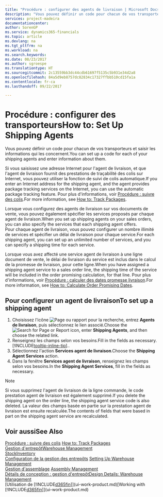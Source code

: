 ```yaml
---
title: "Procédure : configurer des agents de livraison | Microsoft Docs"
description: "Vous pouvez définir un code pour chacun de vos transporteurs et saisir les informations qui les concernent."
services: project-madeira
documentationcenter: 
author: SorenGP
ms.service: dynamics365-financials
ms.topic: article
ms.devlang: na
ms.tgt_pltfrm: na
ms.workload: na
ms.search.keywords: 
ms.date: 08/23/2017
ms.author: sgroespe
ms.translationtype: HT
ms.sourcegitcommit: 2c13559bb3dc44cdb61697f5135c5b931e34d2a8
ms.openlocfilehash: 84a5d9eb8757dc82834c17327ffbb510cd15fa1a
ms.contentlocale: fr-ca
ms.lasthandoff: 09/22/2017

---
```

# <a name="how-to-set-up-shipping-agents"></a><span data-ttu-id="228dc-103">Procédure : configurer des transporteurs</span><span class="sxs-lookup"><span data-stu-id="228dc-103">How to: Set Up Shipping Agents</span></span>
<span data-ttu-id="228dc-104">Vous pouvez définir un code pour chacun de vos transporteurs et saisir les informations qui les concernent.</span><span class="sxs-lookup"><span data-stu-id="228dc-104">You can set up a code for each of your shipping agents and enter information about them.</span></span>  

<span data-ttu-id="228dc-105">Si vous saisissez une adresse Internet pour l'agent de livraison, et que l'agent de livraison fournit des prestations de traçabilité des colis sur Internet, vous pouvez utiliser la fonction de suivi de colis automatique.</span><span class="sxs-lookup"><span data-stu-id="228dc-105">If you enter an Internet address for the shipping agent, and the agent provides package tracking services on the Internet, you can use the automatic package tracking feature.</span></span> <span data-ttu-id="228dc-106">Pour plus d'informations, voir [Procédure : suivre des colis](sales-how-track-packages.md).</span><span class="sxs-lookup"><span data-stu-id="228dc-106">For more information, see [How to: Track Packages](sales-how-track-packages.md).</span></span>

<span data-ttu-id="228dc-107">Lorsque vous configurez des agents de livraison sur vos documents de vente, vous pouvez également spécifier les services proposés par chaque agent de livraison.</span><span class="sxs-lookup"><span data-stu-id="228dc-107">When you set up shipping agents on your sales orders, you can also specify the services that each shipping agent offers.</span></span>  
<span data-ttu-id="228dc-108">Pour chaque agent de livraison, vous pouvez configurer un nombre illimité de services et spécifier un délai de livraison pour chaque service.</span><span class="sxs-lookup"><span data-stu-id="228dc-108">For each shipping agent, you can set up an unlimited number of services, and you can specify a shipping time for each service.</span></span>  

<span data-ttu-id="228dc-109">Lorsque vous avez affecté une service agent de livraison à une ligne document de vente, le délai de livraison du service est inclus dans le calcul de la promesse de livraison, pour cette ligne.</span><span class="sxs-lookup"><span data-stu-id="228dc-109">When you have assigned a shipping agent service to a sales order line, the shipping time of the service will be included in the order promising calculation, for that line.</span></span> <span data-ttu-id="228dc-110">Pour plus d'informations, voir [Procédure : calculer des dates promesse livraison](sales-how-to-calculate-order-promising-dates.md).</span><span class="sxs-lookup"><span data-stu-id="228dc-110">For more information, see [How to: Calculate Order Promising Dates](sales-how-to-calculate-order-promising-dates.md).</span></span>

## <a name="to-set-up-a-shipping-agent"></a><span data-ttu-id="228dc-111">Pour configurer un agent de livraison</span><span class="sxs-lookup"><span data-stu-id="228dc-111">To set up a shipping agent</span></span>  
1.  <span data-ttu-id="228dc-112">Choisissez l'icône ![Page ou rapport pour la recherche](media/ui-search/search_small.png "icône Page ou rapport pour la recherche"), entrez **Agents de livraison**, puis sélectionnez le lien associé.</span><span class="sxs-lookup"><span data-stu-id="228dc-112">Choose the ![Search for Page or Report](media/ui-search/search_small.png "Search for Page or Report icon") icon, enter **Shipping Agents**, and then choose the related link.</span></span>  
2.  <span data-ttu-id="228dc-113">Renseignez les champs selon vos besoins.</span><span class="sxs-lookup"><span data-stu-id="228dc-113">Fill in the fields as necessary.</span></span> [!INCLUDE[tooltip-inline-tip](includes/tooltip-inline-tip_md.md)]<span data-ttu-id="228dc-114">.</span><span class="sxs-lookup"><span data-stu-id="228dc-114">.</span></span>  
3.  <span data-ttu-id="228dc-115">Sélectionnez l'action **Services agent de livraison**.</span><span class="sxs-lookup"><span data-stu-id="228dc-115">Choose the **Shipping Agent Services** action.</span></span>
4. <span data-ttu-id="228dc-116">Dans la fenêtre **Services agent de livraison**, renseignez les champs selon vos besoins.</span><span class="sxs-lookup"><span data-stu-id="228dc-116">In the **Shipping Agent Services**, fill in the fields as necessary.</span></span>

> [!NOTE]  
>  <span data-ttu-id="228dc-117">Si vous supprimez l'agent de livraison de la ligne commande, le code prestation agent de livraison est également supprimé.</span><span class="sxs-lookup"><span data-stu-id="228dc-117">If you delete the shipping agent on the order line, the shipping agent service code is also deleted.</span></span> <span data-ttu-id="228dc-118">La valeur des champs basée en partie sur la prestation agent de livraison est ensuite recalculée.</span><span class="sxs-lookup"><span data-stu-id="228dc-118">The contents of fields that were based in part on the shipping agent service are recalculated.</span></span>  

## <a name="see-also"></a><span data-ttu-id="228dc-119">Voir aussi</span><span class="sxs-lookup"><span data-stu-id="228dc-119">See Also</span></span>
<span data-ttu-id="228dc-120">[Procédure : suivre des colis](sales-how-track-packages.md)  </span><span class="sxs-lookup"><span data-stu-id="228dc-120">[How to: Track Packages](sales-how-track-packages.md)  </span></span>  
[<span data-ttu-id="228dc-121">Gestion d'entrepôt</span><span class="sxs-lookup"><span data-stu-id="228dc-121">Warehouse Management</span></span>](warehouse-manage-warehouse.md)  
[<span data-ttu-id="228dc-122">Stock</span><span class="sxs-lookup"><span data-stu-id="228dc-122">Inventory</span></span>](inventory-manage-inventory.md)  
<span data-ttu-id="228dc-123">[Configuration de la gestion des entrepôts](warehouse-setup-warehouse.md)   </span><span class="sxs-lookup"><span data-stu-id="228dc-123">[Setting Up Warehouse Management](warehouse-setup-warehouse.md)   </span></span>  
<span data-ttu-id="228dc-124">[Gestion d'assemblage](assembly-assemble-items.md)  </span><span class="sxs-lookup"><span data-stu-id="228dc-124">[Assembly Management](assembly-assemble-items.md)  </span></span>  
[<span data-ttu-id="228dc-125">Détails de conception : gestion d'entrepôt</span><span class="sxs-lookup"><span data-stu-id="228dc-125">Design Details: Warehouse Management</span></span>](design-details-warehouse-management.md)  
<span data-ttu-id="228dc-126">[Utilisation de [!INCLUDE[d365fin](includes/d365fin_md.md)]](ui-work-product.md)</span><span class="sxs-lookup"><span data-stu-id="228dc-126">[Working with [!INCLUDE[d365fin](includes/d365fin_md.md)]](ui-work-product.md)</span></span>  

